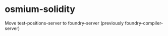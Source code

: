 # osmium-solidity


Move test-positions-server to foundry-server (previously foundry-compiler-server)